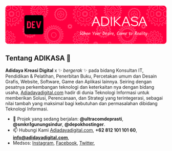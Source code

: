 ![Adikasa](img/github-header-image.png)
## Tentang ADIKASA 👋
**Adidaya Kreasi Digital** x ✨ _bergerak_ ✨ pada bidang Konsultan IT, Pendidikan & Pelatihan, Penerbitan Buku, Percetakan umum dan Desain Grafis, Website, Software, Game dan Aplikasi lainnya. Seiring dengan pesatnya perkembangan teknologi dan keterkaitan nya dengan bidang usaha, [Adiadayadigital.com](https://adidayadigital.com/) hadir di dunia Teknologi Informasi untuk memberikan Solusi, Perencanaan, dan Strategi yang terintegerasi, sebagai nilai tambah yang maksimal bagi kebutuhan dan permasalahan dibidang Teknologi Informasi.
<!--
**Adikasa/adikasa** is a ✨ _special_ ✨ repository because its `README.md` (this file) appears on your GitHub profile.

Here are some ideas to get you started:

- 🔭 I’m currently working on ...
- 🌱 I’m currently learning ...
- 👯 I’m looking to collaborate on ...
- 🤔 I’m looking for help with ...
- 💬 Ask me about ...
- 📫 How to reach me: ...
- 😄 Pronouns: ...
- ⚡ Fun fact: ...
-->
- 🔭 Projek yang sedang berjalan: **@ultracomdeprasti**, **@smkn1gunungsindur**, **@depokhostinger**.
- 📫 Hubungi Kami [Adiadayadigital.com](https://adidayadigital.com/), **+62 812 101 101 60**, **info@adidayadigital.com**,
- Medsos: [Instagram](https://www.instagram.com/adidayakreasidigital/), [Facebook](https://www.facebook.com/people/Adi-Daya/100088190787506/), [Twitter](https://x.com/Adidayadigital), 
